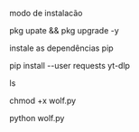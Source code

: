 modo de instalacão

pkg upate && pkg upgrade -y

instale as dependências pip

pip install --user requests yt-dlp

ls

chmod +x wolf.py

python wolf.py
